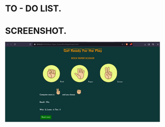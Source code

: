 # TO - DO LIST.


# SCREENSHOT.
<img src="https://github.com/Levyathanz/Javascript_Learnings/blob/master/Rock_Paper_Scissor/Screenshot/Image.png"/>